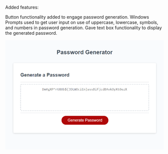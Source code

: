 Added features:

Button functionality added to engage password generation.
Windows Prompts used to get user input on use of uppercase, lowercase, symbols, and numbers in password generation.
Gave text box functionality to display the generated password.

![Screenshot of working application](./Assets/Screenshot%202022-05-08%20174218.png)
